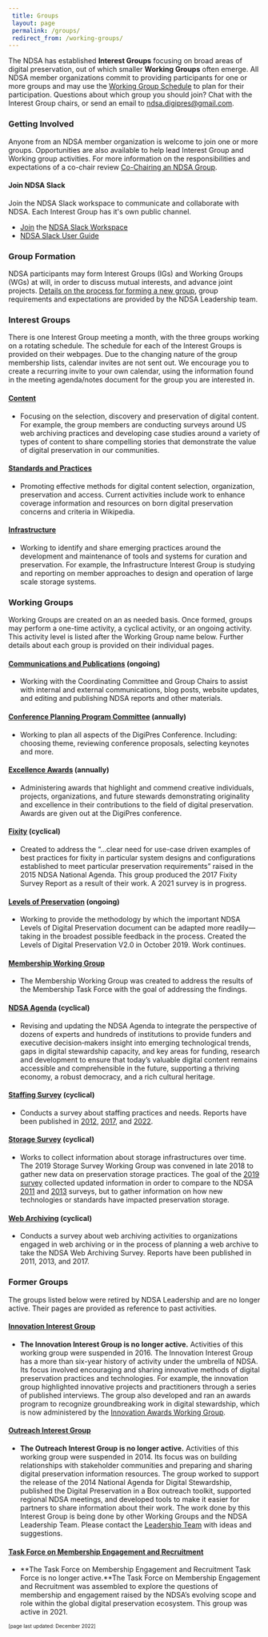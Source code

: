 ```yaml
---
 title: Groups
 layout: page
 permalink: /groups/ 
 redirect_from: /working-groups/
---
```

The NDSA has established **Interest Groups** focusing on broad areas of digital preservation, out of which smaller **Working Groups** often emerge. All NDSA member organizations commit to providing participants for one or more groups and may use the [Working Group Schedule](/groups/schedule/) to plan for their participation. Questions about which group you should join? Chat with the Interest Group chairs, or send an email to [ndsa.digipres@gmail.com](mailto:ndsa.digipres@gmail.com).

### Getting Involved
Anyone from an NDSA member organization is welcome to join one or more groups.  Opportunities are also available to help lead Interest Group and Working group activities.  For more information on the responsibilities and expectations of a co-chair review [Co-Chairing an NDSA Group](/groups/co-chairing/).

#### Join NDSA Slack
Join the NDSA Slack workspace to communicate and collaborate with NDSA.  Each Interest Group has it's own public channel. 
- [Join](https://bit.ly/3fV8tBR) the [NDSA Slack Workspace](https://ndsa2.slack.com)
- [NDSA Slack User Guide](https://docs.google.com/document/d/1EomyQfXIur301P4b826wHO0mMeFlR7VEOMCjMz0zu_w/edit#heading=h.ihxkg9llgeh2)

### Group Formation
NDSA participants may form Interest Groups (IGs) and Working Groups (WGs) at will, in order to discuss mutual interests, and advance joint projects. [Details on the process for forming a new group](/groups/formation/), group requirements and expectations are provided by the NDSA Leadership team.
### Interest Groups
There is one Interest Group meeting a month, with the three groups working on a rotating schedule. The schedule for each of the Interest Groups is provided on their webpages. Due to the changing nature of the group membership lists, calendar invites are not sent out. We encourage you to create a recurring invite to your own calendar, using the information found in the meeting agenda/notes document for the group you are interested in.
#### [Content](/groups/content/)
- Focusing on the selection, discovery and preservation of digital content. For example, the group members are conducting surveys around US web archiving practices and developing case studies around a variety of types of content to share compelling stories that demonstrate the value of digital preservation in our communities.

#### [Standards and Practices](/groups/standards-and-practices/)
- Promoting effective methods for digital content selection, organization, preservation and access. Current activities include work to enhance coverage information and resources on born digital preservation concerns and criteria in Wikipedia.

#### [Infrastructure](/groups/infrastructure/)
- Working to identify and share emerging practices around the development and maintenance of tools and systems for curation and preservation. For example, the Infrastructure Interest Group is studying and reporting on member approaches to design and operation of large scale storage systems.

### Working Groups
Working Groups are created on an as needed basis.  Once formed, groups may perform a one-time activity, a cyclical activity, or an ongoing activity.  This activity level is listed after the Working Group name below.  Further details about each group is provided on their individual pages.

#### [Communications and Publications](/groups/communications-publications/) (ongoing)
- Working with the Coordinating Committee and Group Chairs to assist with internal and external communications, blog posts, website updates, and editing and publishing NDSA reports and other materials.

#### [Conference Planning Program Committee](/conference/) (annually)
- Working to plan all aspects of the DigiPres Conference.  Including: choosing theme, reviewing conference proposals, selecting keynotes and more.
  
#### [Excellence Awards](/groups/excellence-awards/) (annually)
- Administering awards that highlight and commend creative individuals, projects, organizations, and future stewards demonstrating originality and excellence in their contributions to the field of digital preservation. Awards are given out at the DigiPres conference.
  
#### [Fixity](/groups/fixity/) (cyclical)
- Created to address the “...clear need for use-case driven examples of best practices for fixity in particular system designs and configurations established to meet particular preservation requirements” raised in the 2015 NDSA National Agenda. This group produced the 2017 Fixity Survey Report as a result of their work. A 2021 survey is in progress.

#### [Levels of Preservation](/groups/levels-of-preservation/) (ongoing)
- Working to provide the methodology by which the important NDSA Levels of Digital Preservation document can be adapted more readily—taking in the broadest possible feedback in the process. Created the Levels of Digital Preservation V2.0 in October 2019. Work continues.

#### [Membership Working Group](/groups/membership/)
- The Membership Working Group was created to address the results of the Membership Task Force with the goal of addressing the findings.  

#### [NDSA Agenda](/groups/national-agenda/) (cyclical)
- Revising and updating the NDSA Agenda to integrate the perspective of dozens of experts and hundreds of institutions to provide funders and executive decision‐makers insight into emerging technological trends, gaps in digital stewardship capacity, and key areas for funding, research and development to ensure that today’s valuable digital content remains accessible and comprehensible in the future, supporting a thriving economy, a robust democracy, and a rich cultural heritage.

#### [Staffing Survey](/groups/staffing/) (cyclical)
- Conducts a survey about staffing practices and needs.  Reports have been published in [2012](https://osf.io/5vpxt/), [2017](https://osf.io/3rcqk/), and [2022](https://osf.io/emwy4/).  

#### [Storage Survey](/groups/storage-survey/) (cyclical)
- Works to collect information about storage infrastructures over time.  The 2019 Storage Survey Working Group was convened in late 2018 to gather new data on preservation storage practices. The goal of the [2019 survey](https://osf.io/uwsg7/) collected updated information in order to compare to the NDSA [2011](https://hdl.handle.net/1902.1/19768) and [2013](https://doi.org/10.7910/DVN/8NYC97) surveys, but to gather information on how new technologies or standards have impacted preservation storage.

#### [Web Archiving](/groups/web-archiving/) (cyclical)
- Conducts a survey about web archiving activities to organizations engaged in web archiving or in the process of planning a web archive to take the NDSA Web Archiving Survey. Reports have been published in 2011, 2013, and 2017.


### Former Groups
The groups listed below were retired by NDSA Leadership and are no longer active.  Their pages are provided as reference to past activities.
#### [Innovation Interest Group](/groups/innovation/)
- **The Innovation Interest Group is no longer active.** Activities of this working group were suspended in 2016. The Innovation Interest Group has a more than six-year history of activity under the umbrella of NDSA. Its focus involved encouraging and sharing innovative methods of digital preservation practices and technologies. For example, the innovation group highlighted innovative projects and practitioners through a series of published interviews. The group also developed and ran an awards program to recognize groundbreaking work in digital stewardship, which is now administered by the [Innovation Awards Working Group](/groups/innovation-awards/).

#### [Outreach Interest Group](/groups/outreach/)
- **The Outreach Interest Group is no longer active.** Activities of this working group were suspended in 2014. Its focus was on building relationships with stakeholder communities and preparing and sharing digital preservation information resources. The group worked to support the release of the 2014 National Agenda for Digital Stewardship, published the Digital Preservation in a Box outreach toolkit, supported regional NDSA meetings, and developed tools to make it easier for partners to share information about their work. The work done by this Interest Group is being done by other Working Groups and the NDSA Leadership Team. Please contact the [Leadership Team](/leadership/) with ideas and suggestions.
 
#### [Task Force on Membership Engagement and Recruitment](/groups/membership-task-force/)
- **The Task Force on Membership Engagement and Recruitment Task Force is no longer active.**The Task Force on Membership Engagement and Recruitment was assembled to explore the questions of membership and engagement raised by the NDSA’s evolving scope and role within the global digital preservation ecosystem. This group was active in 2021. 


<font size="1">[page last updated: December 2022]</font>